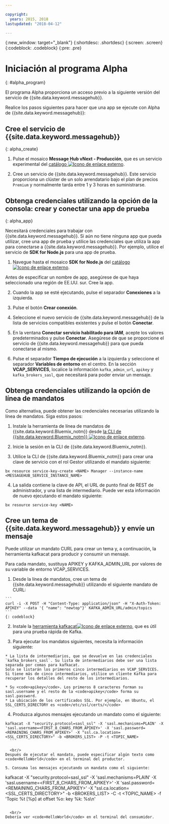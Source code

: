 ```yaml
---

copyright:
  years: 2015, 2018
lastupdated: "2018-04-12"

---
```


{:new_window: target="_blank"}
{:shortdesc: .shortdesc}
{:screen: .screen}
{:codeblock: .codeblock}
{:pre: .pre}


# Iniciación al programa Alpha
{: #alpha_program}

El programa Alpha proporciona un acceso previo a la siguiente versión del servicio de {{site.data.keyword.messagehub}}. 

Realice los pasos siguientes para hacer que una app se ejecute con Alpha de {{site.data.keyword.messagehub}}:


## Cree el servicio de {{site.data.keyword.messagehub}}
{: alpha_create}


  1. Pulse el mosaico **Message Hub vNext - Producción**, que es un servicio experimental del
[catálogo ![Icono de enlace externo](../../icons/launch-glyph.svg "Icono de enlace externo")](https://console.stage1.bluemix.net/catalog/labs/?search=vnext).</li>

  2. Cree un servicio de {{site.data.keyword.messagehub}}. Este servicio proporciona un clúster de un solo arrendatario bajo el plan de precios <code>Premium</code> y normalmente tarda entre 1 y 3 horas en suministrarse.
 


## Obtenga credenciales utilizando la opción de la consola: crear y conectar una app de prueba
{: alpha_app}

Necesitará credenciales para trabajar con {{site.data.keyword.messagehub}}.
Si aún no tiene ninguna app que pueda utilizar, cree una app de prueba y utilice las credenciales que utiliza la app para conectarse a {{site.data.keyword.messagehub}}. Por ejemplo, utilice el servicio de **SDK for Node.js** para una app de prueba. 

  1. Navegue hasta el mosaico **SDK for Node.js** del [catálogo ![Icono de enlace externo](../../icons/launch-glyph.svg "Icono de enlace externo")](https://console.stage1.bluemix.net/catalog/starters/sdk-for-nodejs).
   
  Antes de especificar un nombre de app, asegúrese de que haya seleccionado una región de EE.UU. sur. Cree la app.

  2. Cuando la app se esté ejecutando, pulse el separador **Conexiones** a la izquierda.

  3. Pulse el botón **Crear conexión**.

  4. Seleccione el nuevo servicio de {{site.data.keyword.messagehub}} de la lista de servicios compatibles existentes y pulse el botón **Conectar**.

  5. En la ventana **Conectar servicio habilitado para IAM**, acepte los valores predeterminados y pulse **Conectar**.
  Asegúrese de que se proporcione el servicio de {{site.data.keyword.messagehub}} para que pueda conectarse al mismo.

  6. Pulse el separador **Tiempo de ejecución** a la izquierda y seleccione el separador **Variables de entorno** en el centro. En la sección **VCAP_SERVICES**, localice la información <code>kafka_admin_url</code>, <code>apikey</code> y <code>kafka_brokers_sasl</code>, que necesitará para poder enviar un mensaje.
  
## Obtenga credenciales utilizando la opción de línea de mandatos
Como alternativa, puede obtener las credenciales necesarias utilizando la línea de mandatos. Siga estos pasos:

  1. Instale la herramienta de línea de mandatos de {{site.data.keyword.Bluemix_notm}} desde [la CLI de {{site.data.keyword.Bluemix_notm}} ![Icono de enlace externo](../../icons/launch-glyph.svg "Icono de enlace externo")](/docs/cli/index.html#overview).
  
  2. Inicie la sesión en la CLI de {{site.data.keyword.Bluemix_notm}}.
  
  3. Utilice la CLI de {{site.data.keyword.Bluemix_notm}} para crear una clave de servicio con el rol Gestor utilizando el mandato siguiente:
  ```
  bx resource service-key-create <NAME> Manager --instance-name <MESSAGEHUB_SERVICE_INSTANCE_NAME>
  ```
  4. La salida contiene la clave de API, el URL de punto final de REST de administrador, y una lista de intermediario. Puede ver esta información de nuevo ejecutando el mandato siguiente:
  ```
  bx resource service-key <NAME>
  ```

## Cree un tema de {{site.data.keyword.messagehub}} y envíe un mensaje

Puede utilizar un mandato CURL para crear un tema y, a continuación, la herramienta kafkacat para producir y consumir un mensaje. 

Para cada mandato, sustituya APIKEY y KAFKA_ADMIN_URL por valores de su variable de entorno VCAP_SERVICES.

  1. Desde la línea de mandatos, cree un tema de {{site.data.keyword.messagehub}} utilizando el siguiente mandato de CURL:
  
    ```
    curl -i -X POST -H "Content-Type: application/json" -H "X-Auth-Token: APIKEY" --data '{ "name": "newtop"}' KAFKA_ADMIN_URL/admin/topics
    ```
    {: codeblock}

  2. Instale la [herramienta kafkacat![Icono de enlace externo](../../icons/launch-glyph.svg "Icono de enlace externo")](https://github.com/edenhill/kafkacat#install), que es útil para una prueba rápida de Kafka.
  
  3. Para ejecutar los mandatos siguientes, necesita la información siguiente:
  
    * La lista de intermediarios, que se devuelve en las credenciales `kafka_brokers_sasl`. Su lista de intermediarios debe ser una lista separada por comas para kafkacat.
	Solo se listarán los primeros cinco intermediarios en VCAP_SERVICES. Si tiene más de cinco intermediarios, utilice un cliente Kafka para recuperar los detalles del resto de los intermediarios. 
  
    * Su <code>apikey</code>. Los primeros 8 caracteres forman su sasl.username y el resto de la <code>apikey</code> forma su sasl.password.
    * La ubicación de los certificados SSL. Por ejemplo, en Ubuntu, el SSL_CERTS_DIRECTORY es <code>/etc/ssl/certs/</code>
  
  4. Produzca algunos mensajes ejecutando un mandato como el siguiente:
  ```
  kafkacat -X "security.protocol=sasl_ssl" -X 'sasl.mechanisms=PLAIN' -X 'sasl.username=<FIRST_8_CHARS_FROM_APIKEY>' -X 'sasl.password=<REMAINING_CHARS_FROM_APIKEY>' -X "ssl.ca.location=<SSL_CERTS_DIRECTORY>" -b <BROKERS_LIST> -P -t <TOPIC_NAME>
    ```
		
	<br/>
  Después de ejecutar el mandato, puede especificar algún texto como <code>HelloWorld</code> en el terminal del productor.
  
  5. Consuma los mensajes ejecutando un mandato como el siguiente:
  ```
  kafkacat -X "security.protocol=sasl_ssl" -X 'sasl.mechanisms=PLAIN' -X 'sasl.username=<FIRST_8_CHARS_FROM_APIKEY>' -X 'sasl.password=<REMAINING_CHARS_FROM_APIKEY>' -X "ssl.ca.location=<SSL_CERTS_DIRECTORY>" -b <BROKERS_LIST> -C -t <TOPIC_NAME> -f 'Topic %t [%p] at offset %o: key %k: %s\n'
  ```
	
	<br/>
  Debería ver <code>HelloWorld</code> en el terminal del consumidor.

